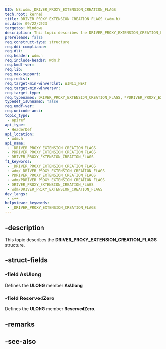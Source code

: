 ```yaml
---
UID: NS:wdm._DRIVER_PROXY_EXTENSION_CREATION_FLAGS
tech.root: kernel
title: DRIVER_PROXY_EXTENSION_CREATION_FLAGS (wdm.h)
ms.date: 09/22/2023
targetos: Windows
description: This topic describes the DRIVER_PROXY_EXTENSION_CREATION_FLAGS structure (wdm.h).
prerelease: false
req.construct-type: structure
req.ddi-compliance: 
req.dll: 
req.header: wdm.h
req.include-header: Wdm.h
req.kmdf-ver: 
req.lib: 
req.max-support: 
req.redist: 
req.target-min-winverclnt: WIN11_NEXT
req.target-min-winversvr: 
req.target-type: 
req.typenames: DRIVER_PROXY_EXTENSION_CREATION_FLAGS, *PDRIVER_PROXY_EXTENSION_CREATION_FLAGS
typedef_isUnnamed: false
req.umdf-ver: 
req.unicode-ansi: 
topic_type:
 - apiref
api_type:
 - HeaderDef
api_location:
 - wdm.h
api_name:
 - _DRIVER_PROXY_EXTENSION_CREATION_FLAGS
 - PDRIVER_PROXY_EXTENSION_CREATION_FLAGS
 - DRIVER_PROXY_EXTENSION_CREATION_FLAGS
f1_keywords:
 - _DRIVER_PROXY_EXTENSION_CREATION_FLAGS
 - wdm/_DRIVER_PROXY_EXTENSION_CREATION_FLAGS
 - PDRIVER_PROXY_EXTENSION_CREATION_FLAGS
 - wdm/PDRIVER_PROXY_EXTENSION_CREATION_FLAGS
 - DRIVER_PROXY_EXTENSION_CREATION_FLAGS
 - wdm/DRIVER_PROXY_EXTENSION_CREATION_FLAGS
dev_langs:
 - c++
helpviewer_keywords:
 - _DRIVER_PROXY_EXTENSION_CREATION_FLAGS
---
```


## -description

This topic describes the **DRIVER_PROXY_EXTENSION_CREATION_FLAGS** structure.

## -struct-fields

### -field AsUlong

Defines the **ULONG** member **AsUlong**.

### -field ReservedZero

Defines the **ULONG** member **ReservedZero**.

## -remarks

## -see-also

